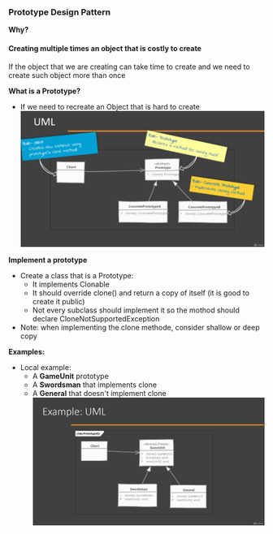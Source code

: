 ### Prototype Design Pattern
**Why?**
#### Creating multiple times an object that is costly to create
If the object that we are creating can take time to create and we need to create such object more than once

**What is a Prototype?**
- If we need to recreate an Object that is hard to create
![UML](/Files/PrototypeDP.png)

**Implement a prototype**
- Create a class that is a Prototype:
  - It implements Clonable
  - It should override clone() and return a copy of itself (it is good to create it public)
  - Not every subclass should implement it so the mothod should declare CloneNotSupportedException
- Note: when implementing the clone methode, consider shallow or deep copy

**Examples:**
- Local example:
  - A **GameUnit** prototype
  - A **Swordsman** that implements clone
  - A **General** that doesn't implement clone
  ![UML](/Files/PrototypeEmaple.png)